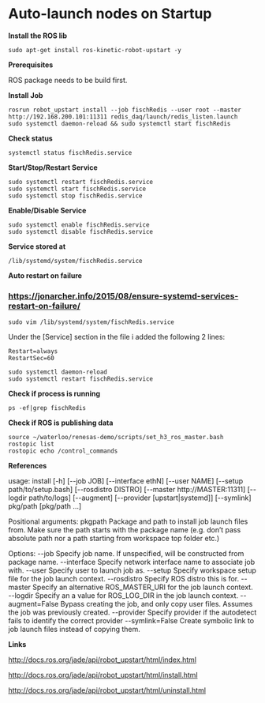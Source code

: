# Auto-launch nodes on Startup

**Install the ROS lib**

    sudo apt-get install ros-kinetic-robot-upstart -y

**Prerequisites**

ROS package needs to be build first.

**Install Job**

    rosrun robot_upstart install --job fischRedis --user root --master http://192.168.200.101:11311 redis_daq/launch/redis_listen.launch
    sudo systemctl daemon-reload && sudo systemctl start fischRedis

**Check status**

    systemctl status fischRedis.service

**Start/Stop/Restart Service**

    sudo systemctl restart fischRedis.service
    sudo systemctl start fischRedis.service
    sudo systemctl stop fischRedis.service
    
**Enable/Disable Service**

    sudo systemctl enable fischRedis.service
    sudo systemctl disable fischRedis.service

**Service stored at**

    /lib/systemd/system/fischRedis.service

**Auto restart on failure**

### https://jonarcher.info/2015/08/ensure-systemd-services-restart-on-failure/

    sudo vim /lib/systemd/system/fischRedis.service

Under the [Service] section in the file i added the following 2 lines:
```
Restart=always
RestartSec=60
```

    sudo systemctl daemon-reload
    sudo systemctl restart fischRedis.service

**Check if process is running**

    ps -ef|grep fischRedis

**Check if ROS is publishing data**

    source ~/waterloo/renesas-demo/scripts/set_h3_ros_master.bash
    rostopic list
    rostopic echo /control_commands

**References**

usage: install [-h] [--job JOB] [--interface ethN] [--user NAME]
               [--setup path/to/setup.bash] [--rosdistro DISTRO]
               [--master http://MASTER:11311] [--logdir path/to/logs]
               [--augment] [--provider [upstart|systemd]] [--symlink]
               pkg/path [pkg/path ...]

Positional arguments:
pkgpath	Package and path to install job launch files from. Make sure the path starts with the package name (e.g. don’t pass absolute path nor a path starting from workspace top folder etc.)

Options:
--job	Specify job name. If unspecified, will be constructed from package name.
--interface	Specify network interface name to associate job with.
--user	Specify user to launch job as.
--setup	Specify workspace setup file for the job launch context.
--rosdistro	Specify ROS distro this is for.
--master	Specify an alternative ROS_MASTER_URI for the job launch context.
--logdir	Specify an a value for ROS_LOG_DIR in the job launch context.
--augment=False
 	Bypass creating the job, and only copy user files. Assumes the job was previously created.
--provider	Specify provider if the autodetect fails to identify the correct provider
--symlink=False
 	Create symbolic link to job launch files instead of copying them.

**Links**

http://docs.ros.org/jade/api/robot_upstart/html/index.html

http://docs.ros.org/jade/api/robot_upstart/html/install.html

http://docs.ros.org/jade/api/robot_upstart/html/uninstall.html